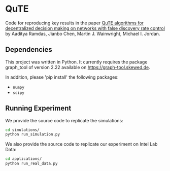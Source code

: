 # QuTE

Code for reproducing key results in the paper [QuTE algorithms for decentralized decision making on networks with false discovery rate control](https://github.com/Jianbo-Lab/QuTE) by Aaditya Ramdas, Jianbo Chen, Martin J. Wainwright, Michael I. Jordan.


## Dependencies

This project was written in Python. It currently requires the package graph_tool of version 2.22 available on https://graph-tool.skewed.de. 

In addition, please 'pip install' the following packages: 
- `numpy`
- `scipy`

## Running Experiment

We provide the source code to replicate the simulations:

```bash
cd simulations/
python run_simulation.py
```

We also provide the source code to replicate our experiment on Intel Lab Data:

```bash
cd applications/
python run_real_data.py
```